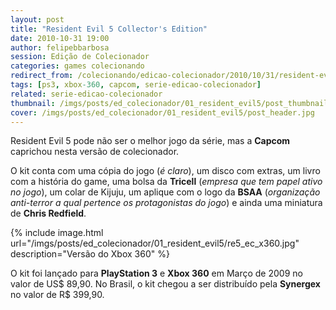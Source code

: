 ```yaml
---
layout: post
title: "Resident Evil 5 Collector's Edition"
date: 2010-10-31 19:00
author: felipebbarbosa
session: Edição de Colecionador
categories: games colecionando
redirect_from: /colecionando/edicao-colecionador/2010/10/31/resident-evil-5-collectors-edition.html
tags: [ps3, xbox-360, capcom, serie-edicao-colecionador]
related: serie-edicao-colecionador
thumbnail: /imgs/posts/ed_colecionador/01_resident_evil5/post_thumbnail.jpg
cover: /imgs/posts/ed_colecionador/01_resident_evil5/post_header.jpg
---
```


Resident Evil 5 pode não ser o melhor jogo da série, mas a **Capcom** caprichou nesta versão de colecionador.

<!--more-->

O kit conta com uma cópia do jogo (_é claro_), um disco com extras, um livro com a história do game, uma bolsa da **Tricell** (_empresa que tem papel ativo no jogo_), um colar de Kijuju, um aplique com o logo da **BSAA** (_organização anti-terror a qual pertence os protagonistas do jogo_) e ainda uma miniatura de **Chris Redfield**.

{% include image.html
  url="/imgs/posts/ed_colecionador/01_resident_evil5/re5_ec_x360.jpg"
  description="Versão do Xbox 360" %}

O kit foi lançado para **PlayStation 3** e **Xbox 360** em Março de 2009 no valor de US$ 89,90. No Brasil, o kit chegou a ser distribuído pela **Synergex** no valor de R$ 399,90.
